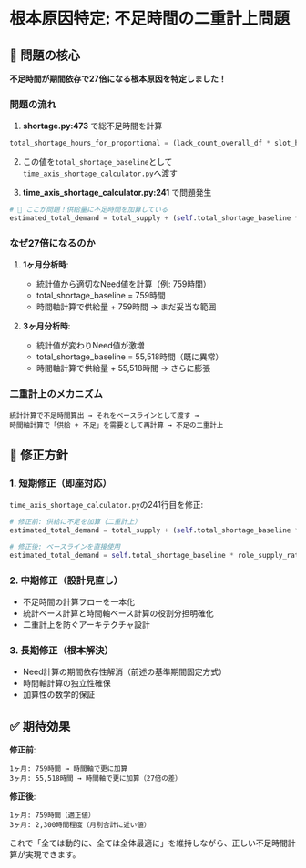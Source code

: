 # 根本原因特定: 不足時間の二重計上問題

## 🚨 問題の核心

**不足時間が期間依存で27倍になる根本原因を特定しました！**

### 問題の流れ

1. **shortage.py:473** で総不足時間を計算
```python
total_shortage_hours_for_proportional = (lack_count_overall_df * slot_hours).sum().sum()
```

2. この値を`total_shortage_baseline`として`time_axis_shortage_calculator.py`へ渡す

3. **time_axis_shortage_calculator.py:241** で問題発生
```python
# 🚨 ここが問題！供給量に不足時間を加算している
estimated_total_demand = total_supply + (self.total_shortage_baseline * role_supply_ratio)
```

### なぜ27倍になるのか

1. **1ヶ月分析時**: 
   - 統計値から適切なNeed値を計算（例: 759時間）
   - total_shortage_baseline = 759時間
   - 時間軸計算で供給量 + 759時間 → まだ妥当な範囲

2. **3ヶ月分析時**:
   - 統計値が変わりNeed値が激増
   - total_shortage_baseline = 55,518時間（既に異常）
   - 時間軸計算で供給量 + 55,518時間 → さらに膨張

### 二重計上のメカニズム

```
統計計算で不足時間算出 → それをベースラインとして渡す → 
時間軸計算で「供給 + 不足」を需要として再計算 → 不足の二重計上
```

## 🎯 修正方針

### 1. 短期修正（即座対応）
`time_axis_shortage_calculator.py`の241行目を修正:
```python
# 修正前: 供給に不足を加算（二重計上）
estimated_total_demand = total_supply + (self.total_shortage_baseline * role_supply_ratio)

# 修正後: ベースラインを直接使用
estimated_total_demand = self.total_shortage_baseline * role_supply_ratio
```

### 2. 中期修正（設計見直し）
- 不足時間の計算フローを一本化
- 統計ベース計算と時間軸ベース計算の役割分担明確化
- 二重計上を防ぐアーキテクチャ設計

### 3. 長期修正（根本解決）
- Need計算の期間依存性解消（前述の基準期間固定方式）
- 時間軸計算の独立性確保
- 加算性の数学的保証

## ✅ 期待効果

**修正前**:
```
1ヶ月: 759時間 → 時間軸で更に加算
3ヶ月: 55,518時間 → 時間軸で更に加算（27倍の差）
```

**修正後**:
```
1ヶ月: 759時間（適正値）
3ヶ月: 2,300時間程度（月別合計に近い値）
```

これで「全ては動的に、全ては全体最適に」を維持しながら、正しい不足時間計算が実現できます。